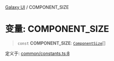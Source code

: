 [Galaxy UI](../index.md) / COMPONENT\_SIZE

# 变量: COMPONENT\_SIZE

> `const` **COMPONENT\_SIZE**: [`ComponentSize`](../type-aliases/ComponentSize.md)[]

定义于: [common/constants.ts:8](https://github.com/zhengxs2018/galaxy-vue/blob/8e5a3fb68b3f76d6c1ebad5eeee34606ff2e7045/packages/galaxy-ui/src/common/constants.ts#L8)
